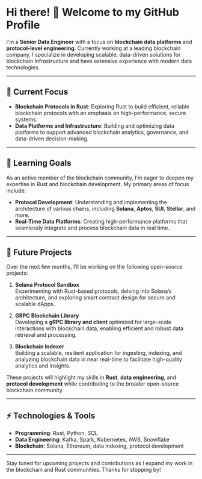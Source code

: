 # Hi there! 👋 Welcome to my GitHub Profile

I'm a **Senior Data Engineer** with a focus on **blockchain data platforms** and **protocol-level engineering**. Currently working at a leading blockchain company, I specialize in developing scalable, data-driven solutions for blockchain infrastructure and have extensive experience with modern data technologies.

---

## 🔭 Current Focus
- **Blockchain Protocols in Rust**: Exploring Rust to build efficient, reliable blockchain protocols with an emphasis on high-performance, secure systems.
- **Data Platforms and Infrastructure**: Building and optimizing data platforms to support advanced blockchain analytics, governance, and data-driven decision-making.

---

## 🌱 Learning Goals
As an active member of the blockchain community, I’m eager to deepen my expertise in Rust and blockchain development. My primary areas of focus include:
- **Protocol Development**: Understanding and implementing the architecture of various chains, including **Solana**, **Aptos**, **SUI**, **Stellar**, and more.
- **Real-Time Data Platforms**: Creating high-performance platforms that seamlessly integrate and process blockchain data in real time.

---

## 🚀 Future Projects
Over the next few months, I’ll be working on the following open-source projects:

1. **Solana Protocol Sandbox**  
   Experimenting with Rust-based protocols, delving into Solana’s architecture, and exploring smart contract design for secure and scalable dApps.

2. **GRPC Blockchain Library**  
   Developing a **gRPC library and client** optimized for large-scale interactions with blockchain data, enabling efficient and robust data retrieval and processing.

3. **Blockchain Indexer**  
   Building a scalable, resilient application for ingesting, indexing, and analyzing blockchain data in near real-time to facilitate high-quality analytics and insights.

These projects will highlight my skills in **Rust**, **data engineering**, and **protocol development** while contributing to the broader open-source blockchain community.

---

## ⚡ Technologies & Tools
- **Programming**: Rust, Python, SQL
- **Data Engineering**: Kafka, Spark, Kubernetes, AWS, Snowflake
- **Blockchain**: Solana, Ethereum, data indexing, protocol development

---

Stay tuned for upcoming projects and contributions as I expand my work in the blockchain and Rust communities. Thanks for stopping by!

